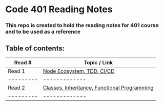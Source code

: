 # Code 401 Reading Notes

### This repo is created to hold the reading notes for 401 course and to be used as a reference

## Table of contents:

Read # | Topic / Link|
---------|-------------
Read 1 | [Node Ecosystem, TDD, CI/CD](https://hishamalnaji.github.io/reading-notes-401/read01)|
---------|-------------
Read 2 | [Classes, Inheritance, Functional Programming](https://hishamalnaji.github.io/reading-notes-401/read02)|
---------|-------------


